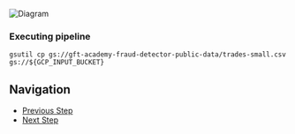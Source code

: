 ![Diagram](https://github.com/gft-academy-pl/gcp-anti-fraud-detector/blob/master/assets/upload-highlight.png?raw=true)

### Executing pipeline

```
gsutil cp gs://gft-academy-fraud-detector-public-data/trades-small.csv gs://${GCP_INPUT_BUCKET}
```

## Navigation

- [Previous Step](./05-sms-notifications.md)
- [Next Step](./07-clean-up.md)
